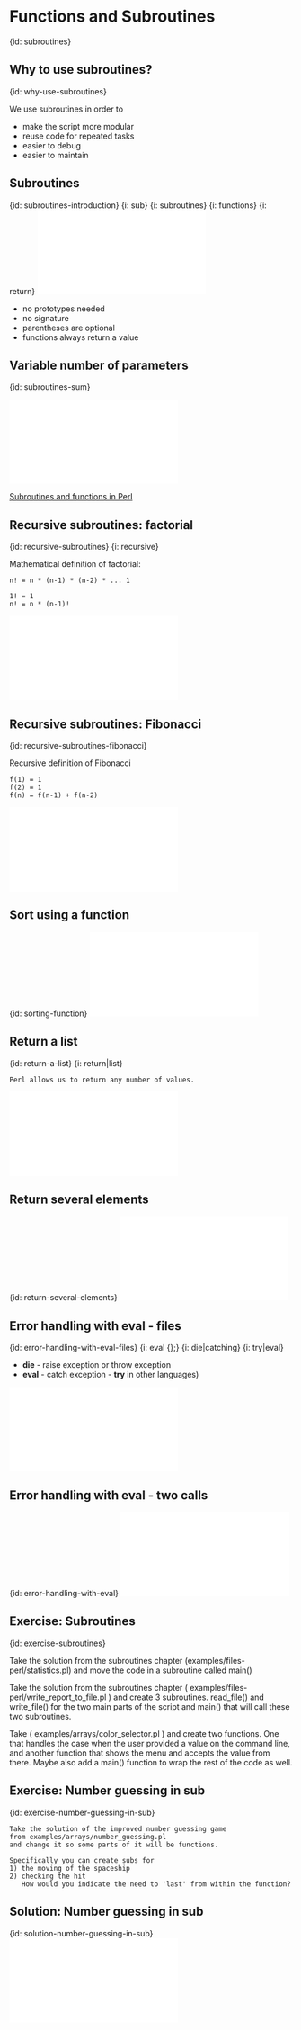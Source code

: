 # Functions and Subroutines
{id: subroutines}





## Why to use subroutines?
{id: why-use-subroutines}


We use subroutines in order to



* make the script more modular
* reuse code for repeated tasks
* easier to debug
* easier to maintain



## Subroutines
{id: subroutines-introduction}
{i: sub}
{i: subroutines}
{i: functions}
{i: return}
![](examples/subroutines/subroutines.pl)

* no prototypes needed
* no signature
* parentheses are optional
* functions always return a value



## Variable number of parameters
{id: subroutines-sum}

![](examples/subroutines/sum.pl)

[Subroutines and functions in Perl](https://perlmaven.com/subroutines-and-functions-in-perl)


## Recursive subroutines: factorial
{id: recursive-subroutines}
{i: recursive}


Mathematical definition of factorial:



```
n! = n * (n-1) * (n-2) * ... 1

1! = 1
n! = n * (n-1)!
```
![](examples/subroutines/factorial.pl)


## Recursive subroutines: Fibonacci
{id: recursive-subroutines-fibonacci}


Recursive definition of Fibonacci



```
f(1) = 1
f(2) = 1
f(n) = f(n-1) + f(n-2)
```
![](examples/subroutines/fibonacci_recursive.pl)


## Sort using a function
{id: sorting-function}
![](examples/subroutines/sort_with_function.pl)


## Return a list
{id: return-a-list}
{i: return|list}

```
Perl allows us to return any number of values.
```
![](examples/subroutines/fibonacci.pl)


## Return several elements
{id: return-several-elements}
![](examples/subroutines/calc.pl)


## Error handling with eval - files
{id: error-handling-with-eval-files}
{i: eval {};}
{i: die|catching}
{i: try|eval}

* **die** - raise exception or throw exception
* **eval** - catch exception - **try** in other languages)


![](examples/subroutines/eval_files.pl)


## Error handling with eval - two calls
{id: error-handling-with-eval}
![](examples/subroutines/eval.pl)


## Exercise: Subroutines
{id: exercise-subroutines}


Take the solution from the subroutines chapter (examples/files-perl/statistics.pl)
and move the code in a subroutine called main()




Take the solution from the subroutines chapter ( examples/files-perl/write_report_to_file.pl )
and create 3 subroutines. read_file() and write_file() for the two main parts of the script
and main() that will call these two subroutines.




Take ( examples/arrays/color_selector.pl ) and create two functions. One that handles the case
when the user provided a value on the command line, and another function that shows the menu and
accepts the value from there. Maybe also add a main() function to wrap the rest of the code as well.




## Exercise: Number guessing in sub
{id: exercise-number-guessing-in-sub}

```
Take the solution of the improved number guessing game
from examples/arrays/number_guessing.pl
and change it so some parts of it will be functions.

Specifically you can create subs for
1) the moving of the spaceship
2) checking the hit
   How would you indicate the need to 'last' from within the function?
```


## Solution: Number guessing in sub
{id: solution-number-guessing-in-sub}
![](examples/subroutines/number_guessing.pl)




